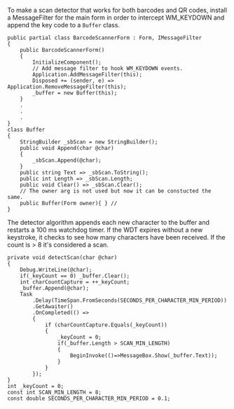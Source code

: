 

To make a scan detector that works for both barcodes and QR codes, install a MessageFilter for the main form in order to intercept WM_KEYDOWN and append the key code to a `Buffer` class.

    public partial class BarcodeScannerForm : Form, IMessageFilter
    {        
        public BarcodeScannerForm()
        {
            InitializeComponent();
            // Add message filter to hook WM_KEYDOWN events.
            Application.AddMessageFilter(this);
            Disposed += (sender, e) => Application.RemoveMessageFilter(this);
            _buffer = new Buffer(this);
        }
        .
        .
        .
    }
    class Buffer
    {
        StringBuilder _sbScan = new StringBuilder();
        public void Append(char @char)
        {
            _sbScan.Append(@char);
        }
        public string Text => _sbScan.ToString(); 
        public int Length => _sbScan.Length;
        public void Clear() => _sbScan.Clear();
        // The owner arg is not used but now it can be constucted the same.
        public Buffer(Form owner){ } // 
    }

The detector algorithm appends each new character to the buffer and restarts a 100 ms watchdog timer. If the WDT expires without a new keystroke, it checks to see how many characters have been received. If the count is > 8 it's considered a scan.

    private void detectScan(char @char)
    {
        Debug.WriteLine(@char);
        if(_keyCount == 0) _buffer.Clear();
        int charCountCapture = ++_keyCount;
        _buffer.Append(@char);
        Task
            .Delay(TimeSpan.FromSeconds(SECONDS_PER_CHARACTER_MIN_PERIOD))
            .GetAwaiter()
            .OnCompleted(() => 
            {
                if (charCountCapture.Equals(_keyCount))
                {
                    _keyCount = 0;
                    if(_buffer.Length > SCAN_MIN_LENGTH)
                    {
                        BeginInvoke(()=>MessageBox.Show(_buffer.Text));
                    }
                }
            });
    }
    int _keyCount = 0;
    const int SCAN_MIN_LENGTH = 8;
    const double SECONDS_PER_CHARACTER_MIN_PERIOD = 0.1;
